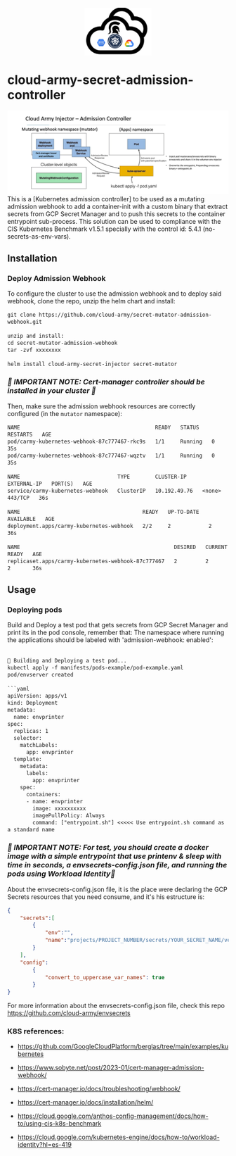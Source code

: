 <p align="center">
    <img src="/img/logo.png" width="30%" align="center">
</p>

# cloud-army-secret-admission-controller


![](/img/2023-04-13_19-04.png) 
This is a [Kubernetes admission controller] to be used as a mutating admission webhook to add a container-init with a custom binary that extract secrets from GCP Secret Manager and to push this secrets to the container entrypoint sub-process. This solution can be used to compliance with the CIS Kubernetes Benchmark v1.5.1 specially with the control id: 5.4.1 (no-secrets-as-env-vars).

## Installation

### Deploy Admission Webhook
To configure the cluster to use the admission webhook and to deploy said webhook, clone the repo, unzip the helm chart and install:
```
git clone https://github.com/cloud-army/secret-mutator-admission-webhook.git

unzip and install:
cd secret-mutator-admission-webhook
tar -zvf xxxxxxxx

helm install cloud-army-secret-injector secret-mutator

```
### _🚨 IMPORTANT NOTE: Cert-manager controller should be installed in your cluster 🚨_

Then, make sure the admission webhook resources are correctly configured (in the `mutator` namespace):
```
NAME                                           READY   STATUS    RESTARTS   AGE
pod/carmy-kubernetes-webhook-87c777467-rkc9s   1/1     Running   0          35s
pod/carmy-kubernetes-webhook-87c777467-wqztv   1/1     Running   0          35s

NAME                               TYPE        CLUSTER-IP     EXTERNAL-IP   PORT(S)   AGE
service/carmy-kubernetes-webhook   ClusterIP   10.192.49.76   <none>        443/TCP   36s

NAME                                       READY   UP-TO-DATE   AVAILABLE   AGE
deployment.apps/carmy-kubernetes-webhook   2/2     2            2           36s

NAME                                                 DESIRED   CURRENT   READY   AGE
replicaset.apps/carmy-kubernetes-webhook-87c777467   2         2         2       36s

```
## Usage
### Deploying pods
Build and Deploy a test pod that gets secrets from GCP Secret Manager and print its in the pod console, remember that: The namespace where running the applications should be labeled with 'admission-webhook: enabled':
```

🚀 Building and Deploying a test pod...
kubectl apply -f manifests/pods-example/pod-example.yaml
pod/envserver created

```yaml
apiVersion: apps/v1
kind: Deployment
metadata:
  name: envprinter
spec:
  replicas: 1
  selector:
    matchLabels:
      app: envprinter
  template:
    metadata:
      labels:
        app: envprinter
    spec:
      containers:
      - name: envprinter
        image: xxxxxxxxxx
        imagePullPolicy: Always
        command: ["entrypoint.sh"] <<<<< Use entrypoint.sh command as a standard name

```

### _🚨 IMPORTANT NOTE: For test, you should create a docker image with a simple entrypoint that use printenv & sleep with time in seconds, a envsecrets-config.json file, and running the pods using Workload Identity🚨_

About the envsecrets-config.json file, it is the place were declaring the GCP Secrets resources that you need consume, and it's his estructure is:

```json
{
    "secrets":[
        {
            "env":"",
            "name":"projects/PROJECT_NUMBER/secrets/YOUR_SECRET_NAME/versions/latest"
        }
    ],
    "config":
        {
            "convert_to_uppercase_var_names": true
        }
}
```
For more information about the envsecrets-config.json file, check this repo https://github.com/cloud-army/envsecrets

### K8S references:

- https://github.com/GoogleCloudPlatform/berglas/tree/main/examples/kubernetes

- https://www.sobyte.net/post/2023-01/cert-manager-admission-webhook/

- https://cert-manager.io/docs/troubleshooting/webhook/

- https://cert-manager.io/docs/installation/helm/

- https://cloud.google.com/anthos-config-management/docs/how-to/using-cis-k8s-benchmark

- https://cloud.google.com/kubernetes-engine/docs/how-to/workload-identity?hl=es-419
